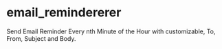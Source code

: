 email_remindererer
==================

Send Email Reminder Every nth Minute of the Hour with customizable, To, From, Subject and Body.
